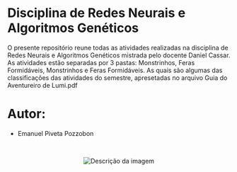 # Disciplina de Redes Neurais e Algoritmos Genéticos

O presente repositório reune todas as atividades realizadas na disciplina de Redes Neurais e Algoritmos Genéticos mistrada pelo docente Daniel Cassar. As atividades estão separadas por 3 pastas: Monstrinhos, Feras Formidáveis, Monstrinhos e Feras Formidáveis. As quais são algumas das classificações das atividades do semestre, apresetadas no arquivo Guia do Aventureiro de Lumi.pdf

# Autor: 
- Emanuel Piveta Pozzobon


<br>
 
  
 
<p align="center">
<img src="https://github.com/JVictor1604/Otimiza-o_do_Espalhamento_Rayleight_PCD/assets/171518829/fe1b443f-1c9e-42f2-88e8-85e1b4400fd0" alt="Descrição da imagem">
</p>
